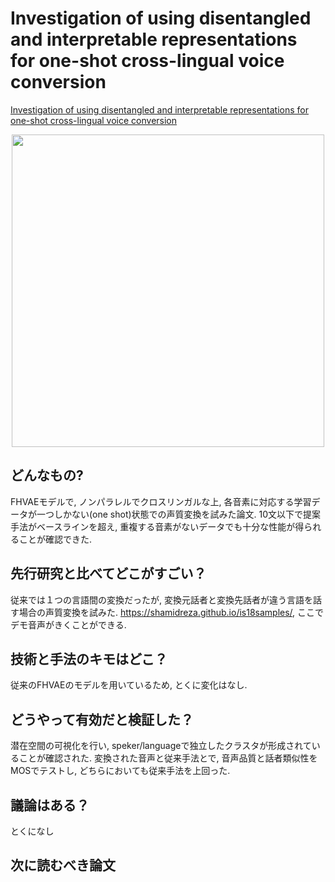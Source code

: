 # Investigation of using disentangled and interpretable representations for one-shot cross-lingual voice conversion
[Investigation of using disentangled and interpretable representations for one-shot cross-lingual voice conversion](https://arxiv.org/abs/1808.05294)

<div align="center"><img src = "https://user-images.githubusercontent.com/37444351/45349526-71be3400-b5ec-11e8-8ef4-ccb3d73197ae.png" width=500></div>

## どんなもの?
FHVAEモデルで, ノンパラレルでクロスリンガルな上, 各音素に対応する学習データが一つしかない(one shot)状態での声質変換を試みた論文. 10文以下で提案手法がベースラインを超え, 重複する音素がないデータでも十分な性能が得られることが確認できた.

## 先行研究と比べてどこがすごい？
従来では１つの言語間の変換だったが, 変換元話者と変換先話者が違う言語を話す場合の声質変換を試みた. https://shamidreza.github.io/is18samples/, ここでデモ音声がきくことができる.

## 技術と手法のキモはどこ？
従来のFHVAEのモデルを用いているため, とくに変化はなし.

## どうやって有効だと検証した？
潜在空間の可視化を行い, speker/languageで独立したクラスタが形成されていることが確認された. 変換された音声と従来手法とで, 音声品質と話者類似性をMOSでテストし, どちらにおいても従来手法を上回った. 

## 議論はある？
とくになし

## 次に読むべき論文


